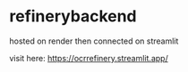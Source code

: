 # refinerybackend
hosted on render then connected on streamlit

visit here:
https://ocrrefinery.streamlit.app/

